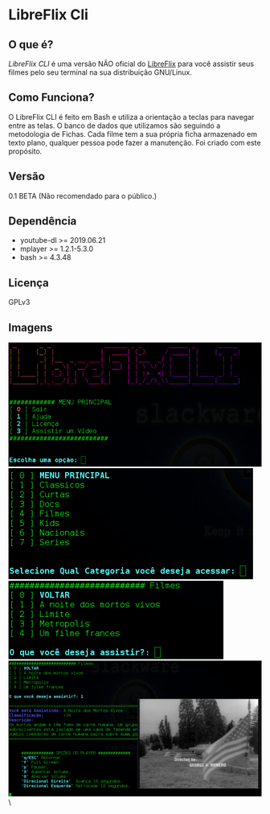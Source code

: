 # LibreFlix Cli

## O que é?
*LibreFlix CLI* é uma versão NÃO oficial do [LibreFlix](https://libreflix.org/) para você assistir seus filmes pelo seu terminal na sua distribuição GNU/Linux.

## Como Funciona?
O LibreFlix CLI é feito em Bash e utiliza a orientação a teclas para navegar entre as telas. O banco de dados que utilizamos são seguindo a metodologia de Fichas. Cada filme tem a sua própria ficha armazenado em texto plano, qualquer pessoa pode fazer a manutenção. Foi criado com este propósito.

## Versão
0.1 BETA (Não recomendado para o público.)

## Dependência
* youtube-dl >= 2019.06.21
* mplayer    >= 1.2.1-5.3.0
* bash       >= 4.3.48

## Licença
GPLv3

## Imagens 

![IMG1] \
![IMG2] \
![IMG3] \
![IMG4] \









[IMG1]: https://raw.githubusercontent.com/slackjeff/libreflix-cli/master/img/p.png
[IMG2]: https://raw.githubusercontent.com/slackjeff/libreflix-cli/master/img/p2.png
[IMG3]: https://raw.githubusercontent.com/slackjeff/libreflix-cli/master/img/p3.png
[IMG4]: https://raw.githubusercontent.com/slackjeff/libreflix-cli/master/img/p4.png
